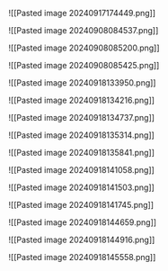 ![[Pasted image 20240917174449.png]]

![[Pasted image 20240908084537.png]]

![[Pasted image 20240908085200.png]]

![[Pasted image 20240908085425.png]]

![[Pasted image 20240918133950.png]]

![[Pasted image 20240918134216.png]]

![[Pasted image 20240918134737.png]]

![[Pasted image 20240918135314.png]]

![[Pasted image 20240918135841.png]]

![[Pasted image 20240918141058.png]]

![[Pasted image 20240918141503.png]]

![[Pasted image 20240918141745.png]]

![[Pasted image 20240918144659.png]]

![[Pasted image 20240918144916.png]]

![[Pasted image 20240918145558.png]]